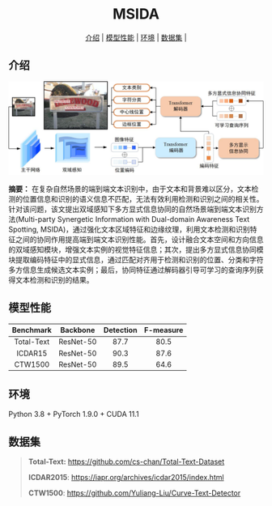 <h1 align="center"> MSIDA </h1> 

<p align="center">
  <a href="#介绍">介绍</a> |
  <a href="#模型性能">模型性能</a> |
  <a href="#环境">环境</a> |
  <a href="#数据集">数据集</a> |
</p >

## 介绍

<img src="./figs/MSIDA.jpg" alt="image" style="zoom:50%;" />

**摘要：** 在复杂自然场景的端到端文本识别中，由于文本和背景难以区分，文本检测的位置信息和识别的语义信息不匹配，无法有效利用检测和识别之间的相关性。针对该问题，该文提出双域感知下多方显式信息协同的自然场景端到端文本识别方法(Multi-party Synergetic Information with Dual-domain Awareness Text Spotting, MSIDA)，通过强化文本区域特征和边缘纹理，利用文本检测和识别特征之间的协同作用提高端到端文本识别性能。首先，设计融合文本空间和方向信息的双域感知模块，增强文本实例的视觉特征信息；其次，提出多方显式信息协同模块提取编码特征中的显式信息，通过匹配对齐用于检测和识别的位置、分类和字符多方信息生成候选文本实例；最后，协同特征通过解码器引导可学习的查询序列获得文本检测和识别的结果。

## 模型性能

|Benchmark|Backbone|Detection|F-measure|
|:------:|:------:|:------:|:------:|
|Total-Text|ResNet-50|87.7|80.5|
|ICDAR15|ResNet-50|90.3|87.6|
|CTW1500|ResNet-50|89.5|64.6|

## 环境

Python 3.8 + PyTorch 1.9.0 + CUDA 11.1

## 数据集

>**Total-Text:**  https://github.com/cs-chan/Total-Text-Dataset  
>
>**ICDAR2015**: https://iapr.org/archives/icdar2015/index.html  
>
>**CTW1500**: https://github.com/Yuliang-Liu/Curve-Text-Detector  
